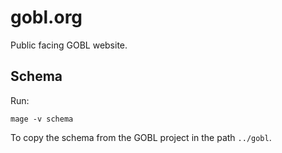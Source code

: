 # gobl.org

Public facing GOBL website.

## Schema

Run:

```
mage -v schema
```

To copy the schema from the GOBL project in the path `../gobl`.

